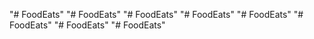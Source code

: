 "# FoodEats" 
"# FoodEats" 
"# FoodEats" 
"# FoodEats" 
"# FoodEats" 
"# FoodEats" 
"# FoodEats" 
"# FoodEats" 
